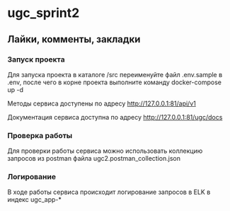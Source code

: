 # ugc_sprint2

## Лайки, комменты, закладки

### Запуск проекта

Для запуска проекта в каталоге /src переименуйте файл .env.sample в .env,
после чего в корне проекта выполните команду docker-compose up -d

Методы сервиса доступены по адресу http://127.0.0.1:81/api/v1

Документация сервиса доступна по адресу http://127.0.0.1:81/ugc/docs

### Проверка работы

Для проверки работы сервиса можно использовать коллекцию
запросов из postman файла ugc2.postman_collection.json

### Логирование

В ходе работы сервиса происходит логирование запросов в ELK в индекс ugc_app-* 